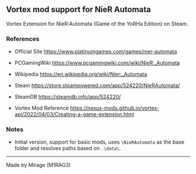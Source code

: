 ## Vortex mod support for NieR Automata 

Vortex Extension for NieR:Automata (Game of the YoRHa Edition) on Steam.

### References

- Official Site
https://www.platinumgames.com/games/nier-automata

- PCGamingWiki
https://www.pcgamingwiki.com/wiki/NieR:_Automata

- Wikipedia
https://en.wikipedia.org/wiki/Nier:_Automata

- Steam
https://store.steampowered.com/app/524220/NieRAutomata/

- SteamDB
https://steamdb.info/app/524220/

- Vortex Mod Reference
https://nexus-mods.github.io/vortex-api/2022/04/03/Creating-a-game-extension.html

### Notes

- Initial version, support for basic mods, uses `\NieRAutomata` as the base folder and resolves paths based on `.\data\`.

---

Made by Mirage (M1RAG3)
